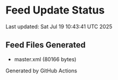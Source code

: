 # Feed Update Status
Last updated: Sat Jul 19 10:43:41 UTC 2025

## Feed Files Generated
- master.xml (80166 bytes)

Generated by GitHub Actions
